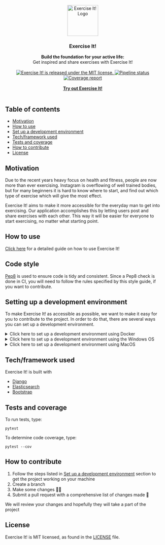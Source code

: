 <div align="center">
      <a href="http://134.209.236.146">
        <img src="http://134.209.236.146/static/feed/logo.png" alt="Exercise It! Logo" width="100" height="100">
      </a>
</div>
<div align="center">
    <h3>Exercise It!</h3>
</div>
<div align="center">
  <strong>Build the foundation for your active life:</strong><br>
  Get inspired and share exercises with Exercise It!
</div>
<br/>
<div align="center">
  <a href="https://gitlab.stud.idi.ntnu.no/tdt4140-2020/64/-/blob/master/LICENCE">
    <img src="https://img.shields.io/badge/license-MIT-blue.svg" alt="Exercise It! is released under the MIT license." />
  </a>
  <a href="https://gitlab.stud.idi.ntnu.no/tdt4140-2020/64/commits/master">
    <img src="https://gitlab.stud.idi.ntnu.no/tdt4140-2020/64/badges/master/pipeline.svg" alt="Pipeline status"/>
  </a>
  <a href="https://www.python.org/dev/peps/pep-0008/">
    <img src="https://img.shields.io/badge/code%20style-pep8-orange.svg" alt="Coverage report"/>
  </a>
</div>

<br>
 
<div align="center">
  <a href="http://134.209.236.146">
      <strong>
        Try out Exercise It!
      </strong>
  </a>
</div>
 
<br>

## Table of contents

- [Motivation](#motivation)
- [How to use](#how-to-use)
- [Set up a development environment](#setting-up-a-development-environment)
- [Tech/framework used](#techframework-used)
- [Tests and coverage](#tests-and-coverage)
- [How to contribute](#how-to-contribute)
- [License](#license)

## Motivation

Due to the recent years heavy focus on health and fitness, people are
now more than ever exercising. Instagram is overflowing of well trained bodies,
but for many beginners it is hard to know where to start, and find out
which type of exercise which will give the most effect.

Exercise It! aims to make it more accessible for the everyday man to get
into exercising. Our application accomplishes this by letting users post and
share exercises with each other. This way it will be easier for everyone to
start exercising, no matter what starting point.

## How to use

[Click here]() for a detailed guide on how to use Exercise It!

## Code style

[Pep8](https://www.python.org/dev/peps/pep-0008/) is used to ensure code
is tidy and consistent. Since a Pep8 check is done in CI, you will need to
follow the rules specified by this style guide, if you want to contribute.

## Setting up a development environment

To make Exercise It! as accessible as possible, we want to make it easy for you to contribute to the project. In order to do that, there are several ways you can set up a development environment.

<details>
  <summary>Click here to set up a development environment using Docker</summary>

### What is Docker?

Docker is an open platform for developing, shipping, and running applications. Docker enables you to separate your applications from your infrastructure so you can deliver software quickly. Exercise It! has features that allows it to run on Docker Toolbox. Docker toolbox can be installed on both the Windows OS and MacOS.

Note that running Exercise It! on Docker requires specific changes to the operating system of your computer. If you are new to software development and dont feel comfortable editing the settings of your operative system. You should consider the guide for setting up a development environment on Windows or MacOS.

### Prerequisites

To run Exercise It! on Docker, you need to have Docker Toolbox installed. To install Docker Toolbox, please visit the official Docker installation Guide.

- [**Install on Windows**](https://docs.docker.com/toolbox/toolbox_install_windows/)
- [**Install on MacOS**](https://docs.docker.com/toolbox/toolbox_install_mac/)

When you have completed the installation, and successfully run the `docker run hello-world` command, proceed to the next step.

### Step 1: Clone the repository from GitLab

### Step 2: Build the Docker Image

### Step 3: Verify your Docker Machine IP address

### Step 4: Run the Docker Container

  </details>
<details>
  <summary>Click here to set up a development environment using the Windows OS</summary>
  
  ### Prerequisites
  ### Step 1: Clone the repository from GitLab
  ### Step 2: Install the required packages
  ### Step 3: Run the Django server locally

</details>
<details>
  <summary>Click here to set up a development environment using MacOS</summary>
  
  ## Prerequisites

  You will need Python 3.8 for this project

  **Option 1 (beginner friendly)**

  Visit [the official Python download page](https://www.python.org/downloads/)

  **Option 2 (advanced)**

  Install using [Homebrew](https://brew.sh/index_nb)

  ### Step 1: Clone the repository from GitLab
  
  Either clone with SSH (SSH keys needs to be configured)
  ```cmd
  git clone git@gitlab.stud.idi.ntnu.no:tdt4140-2020/64.git
  ```

  or clone with HTTPS
  ```
  git clone https://gitlab.stud.idi.ntnu.no/tdt4140-2020/64.git
  ```
  
  ### Step 2: Install the required packages

  Exercise It! use a bunch of Python packages to ensure seamless development

  Install the required packages by typing

  ```
  pip install -r requirements.txt
  ```

  and

  ```
  pip install -r requirements-ci.txt
  ```

  Please note that you have to run both commands

  
  **Make sure you point to the correct Python installation!**
  
  By default on MacOS, the pre-installed Python 2.7 that comes with every mac, is the version that ```python``` points to. This means that you might have to replace ```pip``` with ```pip3```, or the packages will be installed for Python 2.7 version, if you did not configure an alias correctly. 

  ### Step 3: Run the Django server locally

  To run the server type

  ```
  python3 manage.py runserver
  ```

  or if you managed to set up an alias

  ```
  python manage.py runserver
  ```
</details>

## Tech/framework used

Exercise It! is built with

- [Django](https://www.djangoproject.com/)
- [Elasticsearch](https://www.elastic.co/)
- [Bootstrap](https://getbootstrap.com/)

## Tests and coverage

To run tests, type:

```
pytest
```

To determine code coverage, type:

```
pytest --cov
```

## How to contribute

1. Follow the steps listed in [Set up a development environment](#setting-up-a-development-environment) section to get the project working on your machine
2. Create a branch
3. Make some changes 👨‍💻
4. Submit a pull request with a comprehensive list of changes made 📝

We will review your changes and hopefully they will take a part of the project

## License

Exercise It! is MIT licensed, as found in the [LICENSE](https://gitlab.stud.idi.ntnu.no/tdt4140-2020/64/-/blob/master/LICENCE) file.
